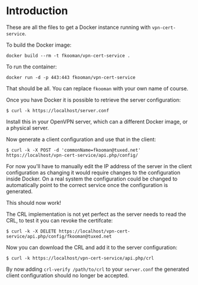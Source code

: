 # Introduction
These are all the files to get a Docker instance running with 
`vpn-cert-service`.

To build the Docker image:

    docker build --rm -t fkooman/vpn-cert-service .

To run the container:

    docker run -d -p 443:443 fkooman/vpn-cert-service

That should be all. You can replace `fkooman` with your own name of course.

Once you have Docker it is possible to retrieve the server configuration:

    $ curl -k https://localhost/server.conf

Install this in your OpenVPN server, which can a different Docker image, or 
a physical server.

Now generate a client configuration and use that in the client:

    $ curl -k -X POST -d 'commonName=fkooman@tuxed.net' https://localhost/vpn-cert-service/api.php/config/

For now you'll have to manually edit the IP address of the server in the client
configuration as changing it would require changes to the configuration 
inside Docker. On a real system the configuration could be changed to 
automatically point to the correct service once the configuration is generated.

This should now work!

The CRL implementation is not yet perfect as the server needs to read the CRL,
to test it you can revoke the certifcate:

    $ curl -k -X DELETE https://localhost/vpn-cert-service/api.php/config/fkooman@tuxed.net

Now you can download the CRL and add it to the server configuration:

    $ curl -k https://localhost/vpn-cert-service/api.php/crl

By now adding `crl-verify /path/to/crl` to your `server.conf` the generated 
client configuration should no longer be accepted.
